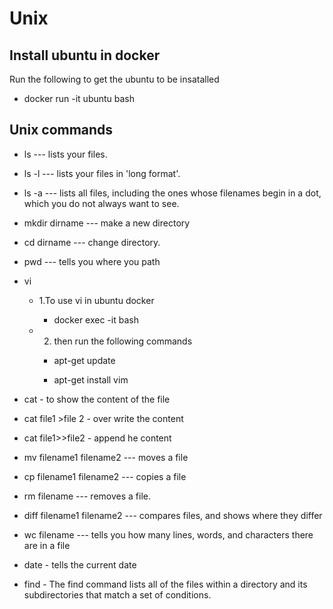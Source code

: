 # Unix
## Install ubuntu in docker

Run the following to get the ubuntu to be insatalled
 
 - docker run -it ubuntu bash

## Unix commands

- ls --- lists your files.

- ls -l --- lists your files in 'long format'.

- ls -a --- lists all files, including the ones whose filenames begin in a dot, which you do not always want to see. 

- mkdir dirname --- make a new directory

- cd dirname --- change directory.

- pwd --- tells you where you path
- vi
 
    - 1.To use vi in ubuntu docker 

        - docker exec -it <container> bash

    - 2. then run the following commands

       - apt-get update

      - apt-get install vim

- cat - to show the content of the file

- cat file1 >file 2 - over write the content

- cat file1>>file2 - append he content

- mv filename1 filename2 --- moves a file 

- cp filename1 filename2 --- copies a file

- rm filename --- removes a file.
 
- diff filename1 filename2 --- compares files, and shows where they differ

- wc filename --- tells you how many lines, words, and characters there are in a file

- date - tells the current date

- find - The find command lists all of the files within a directory and its subdirectories that match a set of conditions. 
